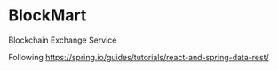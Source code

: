 # BlockMart
Blockchain Exchange Service

Following https://spring.io/guides/tutorials/react-and-spring-data-rest/
